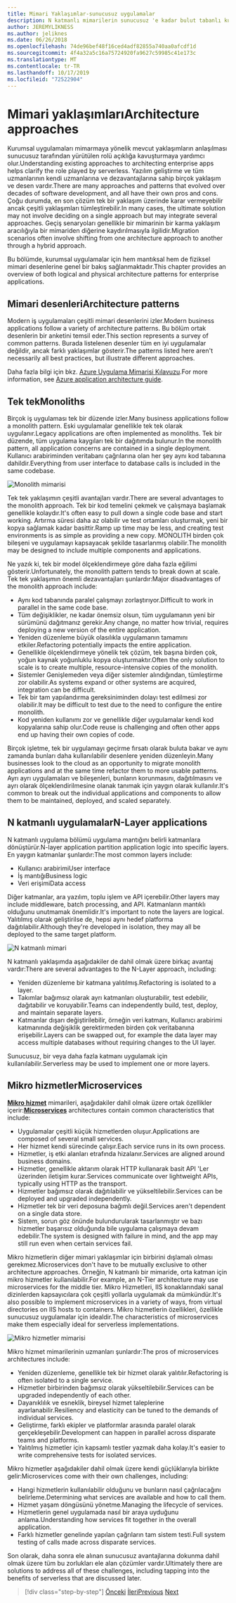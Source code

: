 ```yaml
---
title: Mimari Yaklaşımlar-sunucusuz uygulamalar
description: N katmanlı mimarilerin sunucusuz 'e kadar bulut tabanlı kurumsal uygulamalar oluşturmaya yönelik mimariye bir giriş.
author: JEREMYLIKNESS
ms.author: jeliknes
ms.date: 06/26/2018
ms.openlocfilehash: 74de96bef48f16ced4adf82855a740aa0afcdf1d
ms.sourcegitcommit: 4f4a32a5c16a75724920fa9627c59985c41e173c
ms.translationtype: MT
ms.contentlocale: tr-TR
ms.lasthandoff: 10/17/2019
ms.locfileid: "72522904"
---
```

# <a name="architecture-approaches"></a><span data-ttu-id="8811c-103">Mimari yaklaşımları</span><span class="sxs-lookup"><span data-stu-id="8811c-103">Architecture approaches</span></span>

<span data-ttu-id="8811c-104">Kurumsal uygulamaları mimarmaya yönelik mevcut yaklaşımların anlaşılması sunucusuz tarafından yürütülen rolü açıklığa kavuşturmaya yardımcı olur.</span><span class="sxs-lookup"><span data-stu-id="8811c-104">Understanding existing approaches to architecting enterprise apps helps clarify the role played by serverless.</span></span> <span data-ttu-id="8811c-105">Yazılım geliştirme ve tüm uzmanlarının kendi uzmanlarına ve dezavantajlarına sahip birçok yaklaşım ve desen vardır.</span><span class="sxs-lookup"><span data-stu-id="8811c-105">There are many approaches and patterns that evolved over decades of software development, and all have their own pros and cons.</span></span> <span data-ttu-id="8811c-106">Çoğu durumda, en son çözüm tek bir yaklaşım üzerinde karar vermeyebilir ancak çeşitli yaklaşımları tümleştirebilir.</span><span class="sxs-lookup"><span data-stu-id="8811c-106">In many cases, the ultimate solution may not involve deciding on a single approach but may integrate several approaches.</span></span> <span data-ttu-id="8811c-107">Geçiş senaryoları genellikle bir mimarinin bir karma yaklaşım aracılığıyla bir mimariden diğerine kaydırılmasıyla ilgilidir.</span><span class="sxs-lookup"><span data-stu-id="8811c-107">Migration scenarios often involve shifting from one architecture approach to another through a hybrid approach.</span></span>

<span data-ttu-id="8811c-108">Bu bölümde, kurumsal uygulamalar için hem mantıksal hem de fiziksel mimari desenlerine genel bir bakış sağlanmaktadır.</span><span class="sxs-lookup"><span data-stu-id="8811c-108">This chapter provides an overview of both logical and physical architecture patterns for enterprise applications.</span></span>

## <a name="architecture-patterns"></a><span data-ttu-id="8811c-109">Mimari desenleri</span><span class="sxs-lookup"><span data-stu-id="8811c-109">Architecture patterns</span></span>

<span data-ttu-id="8811c-110">Modern iş uygulamaları çeşitli mimari desenlerini izler.</span><span class="sxs-lookup"><span data-stu-id="8811c-110">Modern business applications follow a variety of architecture patterns.</span></span> <span data-ttu-id="8811c-111">Bu bölüm ortak desenlerin bir anketini temsil eder.</span><span class="sxs-lookup"><span data-stu-id="8811c-111">This section represents a survey of common patterns.</span></span> <span data-ttu-id="8811c-112">Burada listelenen desenler tüm en iyi uygulamalar değildir, ancak farklı yaklaşımlar gösterir.</span><span class="sxs-lookup"><span data-stu-id="8811c-112">The patterns listed here aren't necessarily all best practices, but illustrate different approaches.</span></span>

<span data-ttu-id="8811c-113">Daha fazla bilgi için bkz. [Azure Uygulama Mimarisi Kılavuzu](https://docs.microsoft.com/azure/architecture/guide/).</span><span class="sxs-lookup"><span data-stu-id="8811c-113">For more information, see [Azure application architecture guide](https://docs.microsoft.com/azure/architecture/guide/).</span></span>

## <a name="monoliths"></a><span data-ttu-id="8811c-114">Tek tek</span><span class="sxs-lookup"><span data-stu-id="8811c-114">Monoliths</span></span>

<span data-ttu-id="8811c-115">Birçok iş uygulaması tek bir düzende izler.</span><span class="sxs-lookup"><span data-stu-id="8811c-115">Many business applications follow a monolith pattern.</span></span> <span data-ttu-id="8811c-116">Eski uygulamalar genellikle tek tek olarak uygulanır.</span><span class="sxs-lookup"><span data-stu-id="8811c-116">Legacy applications are often implemented as monoliths.</span></span> <span data-ttu-id="8811c-117">Tek bir düzende, tüm uygulama kaygıları tek bir dağıtımda bulunur.</span><span class="sxs-lookup"><span data-stu-id="8811c-117">In the monolith pattern, all application concerns are contained in a single deployment.</span></span> <span data-ttu-id="8811c-118">Kullanıcı arabiriminden veritabanı çağrılarına olan her şey aynı kod tabanına dahildir.</span><span class="sxs-lookup"><span data-stu-id="8811c-118">Everything from user interface to database calls is included in the same codebase.</span></span>

![Monolith mimarisi](./media/monolith-architecture.png)

<span data-ttu-id="8811c-120">Tek tek yaklaşımın çeşitli avantajları vardır.</span><span class="sxs-lookup"><span data-stu-id="8811c-120">There are several advantages to the monolith approach.</span></span> <span data-ttu-id="8811c-121">Tek bir kod temelini çekmek ve çalışmaya başlamak genellikle kolaydır.</span><span class="sxs-lookup"><span data-stu-id="8811c-121">It's often easy to pull down a single code base and start working.</span></span> <span data-ttu-id="8811c-122">Artırma süresi daha az olabilir ve test ortamları oluşturmak, yeni bir kopya sağlamak kadar basittir.</span><span class="sxs-lookup"><span data-stu-id="8811c-122">Ramp up time may be less, and creating test environments is as simple as providing a new copy.</span></span> <span data-ttu-id="8811c-123">MONOLITH birden çok bileşeni ve uygulamayı kapsayacak şekilde tasarlanmış olabilir.</span><span class="sxs-lookup"><span data-stu-id="8811c-123">The monolith may be designed to include multiple components and applications.</span></span>

<span data-ttu-id="8811c-124">Ne yazık ki, tek bir model ölçeklendirmeye göre daha fazla eğilimi gösterir.</span><span class="sxs-lookup"><span data-stu-id="8811c-124">Unfortunately, the monolith pattern tends to break down at scale.</span></span> <span data-ttu-id="8811c-125">Tek tek yaklaşımın önemli dezavantajları şunlardır:</span><span class="sxs-lookup"><span data-stu-id="8811c-125">Major disadvantages of the monolith approach include:</span></span>

- <span data-ttu-id="8811c-126">Aynı kod tabanında paralel çalışmayı zorlaştırıyor.</span><span class="sxs-lookup"><span data-stu-id="8811c-126">Difficult to work in parallel in the same code base.</span></span>
- <span data-ttu-id="8811c-127">Tüm değişiklikler, ne kadar önemsiz olsun, tüm uygulamanın yeni bir sürümünü dağıtmanız gerekir.</span><span class="sxs-lookup"><span data-stu-id="8811c-127">Any change, no matter how trivial, requires deploying a new version of the entire application.</span></span>
- <span data-ttu-id="8811c-128">Yeniden düzenleme büyük olasılıkla uygulamanın tamamını etkiler.</span><span class="sxs-lookup"><span data-stu-id="8811c-128">Refactoring potentially impacts the entire application.</span></span>
- <span data-ttu-id="8811c-129">Genellikle ölçeklendirmeye yönelik tek çözüm, tek başına birden çok, yoğun kaynak yoğunluklu kopya oluşturmaktır.</span><span class="sxs-lookup"><span data-stu-id="8811c-129">Often the only solution to scale is to create multiple, resource-intensive copies of the monolith.</span></span>
- <span data-ttu-id="8811c-130">Sistemler Genişlemeden veya diğer sistemler alındığından, tümleştirme zor olabilir.</span><span class="sxs-lookup"><span data-stu-id="8811c-130">As systems expand or other systems are acquired, integration can be difficult.</span></span>
- <span data-ttu-id="8811c-131">Tek bir tam yapılandırma gereksiniminden dolayı test edilmesi zor olabilir.</span><span class="sxs-lookup"><span data-stu-id="8811c-131">It may be difficult to test due to the need to configure the entire monolith.</span></span>
- <span data-ttu-id="8811c-132">Kod yeniden kullanımı zor ve genellikle diğer uygulamalar kendi kod kopyalarına sahip olur.</span><span class="sxs-lookup"><span data-stu-id="8811c-132">Code reuse is challenging and often other apps end up having their own copies of code.</span></span>

<span data-ttu-id="8811c-133">Birçok işletme, tek bir uygulamayı geçirme fırsatı olarak buluta bakar ve aynı zamanda bunları daha kullanılabilir desenlere yeniden düzenleyin.</span><span class="sxs-lookup"><span data-stu-id="8811c-133">Many businesses look to the cloud as an opportunity to migrate monolith applications and at the same time refactor them to more usable patterns.</span></span> <span data-ttu-id="8811c-134">Ayrı ayrı uygulamaları ve bileşenleri, bunların korunmasını, dağıtılmasını ve ayrı olarak ölçeklendirilmesine olanak tanımak için yaygın olarak kullanılır.</span><span class="sxs-lookup"><span data-stu-id="8811c-134">It's common to break out the individual applications and components to allow them to be maintained, deployed, and scaled separately.</span></span>

## <a name="n-layer-applications"></a><span data-ttu-id="8811c-135">N katmanlı uygulamalar</span><span class="sxs-lookup"><span data-stu-id="8811c-135">N-Layer applications</span></span>

<span data-ttu-id="8811c-136">N katmanlı uygulama bölümü uygulama mantığını belirli katmanlara dönüştürür.</span><span class="sxs-lookup"><span data-stu-id="8811c-136">N-layer application partition application logic into specific layers.</span></span> <span data-ttu-id="8811c-137">En yaygın katmanlar şunlardır:</span><span class="sxs-lookup"><span data-stu-id="8811c-137">The most common layers include:</span></span>

- <span data-ttu-id="8811c-138">Kullanıcı arabirimi</span><span class="sxs-lookup"><span data-stu-id="8811c-138">User interface</span></span>
- <span data-ttu-id="8811c-139">İş mantığı</span><span class="sxs-lookup"><span data-stu-id="8811c-139">Business logic</span></span>
- <span data-ttu-id="8811c-140">Veri erişimi</span><span class="sxs-lookup"><span data-stu-id="8811c-140">Data access</span></span>

<span data-ttu-id="8811c-141">Diğer katmanlar, ara yazılım, toplu işlem ve API içerebilir.</span><span class="sxs-lookup"><span data-stu-id="8811c-141">Other layers may include middleware, batch processing, and API.</span></span> <span data-ttu-id="8811c-142">Katmanların mantıklı olduğunu unutmamak önemlidir.</span><span class="sxs-lookup"><span data-stu-id="8811c-142">It's important to note the layers are logical.</span></span> <span data-ttu-id="8811c-143">Yalıtılmış olarak geliştirilse de, hepsi aynı hedef platforma dağıtılabilir.</span><span class="sxs-lookup"><span data-stu-id="8811c-143">Although they're developed in isolation, they may all be deployed to the same target platform.</span></span>

![N katmanlı mimari](./media/n-layer-architecture.png)

<span data-ttu-id="8811c-145">N katmanlı yaklaşımda aşağıdakiler de dahil olmak üzere birkaç avantaj vardır:</span><span class="sxs-lookup"><span data-stu-id="8811c-145">There are several advantages to the N-Layer approach, including:</span></span>

- <span data-ttu-id="8811c-146">Yeniden düzenleme bir katmana yalıtılmış.</span><span class="sxs-lookup"><span data-stu-id="8811c-146">Refactoring is isolated to a layer.</span></span>
- <span data-ttu-id="8811c-147">Takımlar bağımsız olarak ayrı katmanları oluşturabilir, test edebilir, dağıtabilir ve koruyabilir.</span><span class="sxs-lookup"><span data-stu-id="8811c-147">Teams can independently build, test, deploy, and maintain separate layers.</span></span>
- <span data-ttu-id="8811c-148">Katmanlar dışarı değiştirilebilir, örneğin veri katmanı, Kullanıcı arabirimi katmanında değişiklik gerektirmeden birden çok veritabanına erişebilir.</span><span class="sxs-lookup"><span data-stu-id="8811c-148">Layers can be swapped out, for example the data layer may access multiple databases without requiring changes to the UI layer.</span></span>

<span data-ttu-id="8811c-149">Sunucusuz, bir veya daha fazla katmanı uygulamak için kullanılabilir.</span><span class="sxs-lookup"><span data-stu-id="8811c-149">Serverless may be used to implement one or more layers.</span></span>

## <a name="microservices"></a><span data-ttu-id="8811c-150">Mikro hizmetler</span><span class="sxs-lookup"><span data-stu-id="8811c-150">Microservices</span></span>

<span data-ttu-id="8811c-151">**[Mikro hizmet](https://docs.microsoft.com/azure/architecture/guide/architecture-styles/microservices)** mimarileri, aşağıdakiler dahil olmak üzere ortak özellikler içerir:</span><span class="sxs-lookup"><span data-stu-id="8811c-151">**[Microservices](https://docs.microsoft.com/azure/architecture/guide/architecture-styles/microservices)** architectures contain common characteristics that include:</span></span>

- <span data-ttu-id="8811c-152">Uygulamalar çeşitli küçük hizmetlerden oluşur.</span><span class="sxs-lookup"><span data-stu-id="8811c-152">Applications are composed of several small services.</span></span>
- <span data-ttu-id="8811c-153">Her hizmet kendi sürecinde çalışır.</span><span class="sxs-lookup"><span data-stu-id="8811c-153">Each service runs in its own process.</span></span>
- <span data-ttu-id="8811c-154">Hizmetler, iş etki alanları etrafında hizalanır.</span><span class="sxs-lookup"><span data-stu-id="8811c-154">Services are aligned around business domains.</span></span>
- <span data-ttu-id="8811c-155">Hizmetler, genellikle aktarım olarak HTTP kullanarak basit API 'Ler üzerinden iletişim kurar.</span><span class="sxs-lookup"><span data-stu-id="8811c-155">Services communicate over lightweight APIs, typically using HTTP as the transport.</span></span>
- <span data-ttu-id="8811c-156">Hizmetler bağımsız olarak dağıtılabilir ve yükseltilebilir.</span><span class="sxs-lookup"><span data-stu-id="8811c-156">Services can be deployed and upgraded independently.</span></span>
- <span data-ttu-id="8811c-157">Hizmetler tek bir veri deposuna bağımlı değil.</span><span class="sxs-lookup"><span data-stu-id="8811c-157">Services aren't dependent on a single data store.</span></span>
- <span data-ttu-id="8811c-158">Sistem, sorun göz önünde bulundurularak tasarlanmıştır ve bazı hizmetler başarısız olduğunda bile uygulama çalışmaya devam edebilir.</span><span class="sxs-lookup"><span data-stu-id="8811c-158">The system is designed with failure in mind, and the app may still run even when certain services fail.</span></span>

<span data-ttu-id="8811c-159">Mikro hizmetlerin diğer mimari yaklaşımlar için birbirini dışlamalı olması gerekmez.</span><span class="sxs-lookup"><span data-stu-id="8811c-159">Microservices don't have to be mutually exclusive to other architecture approaches.</span></span> <span data-ttu-id="8811c-160">Örneğin, N katmanlı bir mimaride, orta katman için mikro hizmetler kullanılabilir.</span><span class="sxs-lookup"><span data-stu-id="8811c-160">For example, an N-Tier architecture may use microservices for the middle tier.</span></span> <span data-ttu-id="8811c-161">Mikro Hizmetleri, IIS konaklarındaki sanal dizinlerden kapsayıcılara çok çeşitli yollarla uygulamak da mümkündür.</span><span class="sxs-lookup"><span data-stu-id="8811c-161">It's also possible to implement microservices in a variety of ways, from virtual directories on IIS hosts to containers.</span></span> <span data-ttu-id="8811c-162">Mikro hizmetlerin özellikleri, özellikle sunucusuz uygulamalar için idealdir.</span><span class="sxs-lookup"><span data-stu-id="8811c-162">The characteristics of microservices make them especially ideal for serverless implementations.</span></span>

![Mikro hizmetler mimarisi](./media/microservices-architecture.png)

<span data-ttu-id="8811c-164">Mikro hizmet mimarilerinin uzmanları şunlardır:</span><span class="sxs-lookup"><span data-stu-id="8811c-164">The pros of microservices architectures include:</span></span>

- <span data-ttu-id="8811c-165">Yeniden düzenleme, genellikle tek bir hizmet olarak yalıtılır.</span><span class="sxs-lookup"><span data-stu-id="8811c-165">Refactoring is often isolated to a single service.</span></span>
- <span data-ttu-id="8811c-166">Hizmetler birbirinden bağımsız olarak yükseltilebilir.</span><span class="sxs-lookup"><span data-stu-id="8811c-166">Services can be upgraded independently of each other.</span></span>
- <span data-ttu-id="8811c-167">Dayanıklılık ve esneklik, bireysel hizmet taleplerine ayarlanabilir.</span><span class="sxs-lookup"><span data-stu-id="8811c-167">Resiliency and elasticity can be tuned to the demands of individual services.</span></span>
- <span data-ttu-id="8811c-168">Geliştirme, farklı ekipler ve platformlar arasında paralel olarak gerçekleşebilir.</span><span class="sxs-lookup"><span data-stu-id="8811c-168">Development can happen in parallel across disparate teams and platforms.</span></span>
- <span data-ttu-id="8811c-169">Yalıtılmış hizmetler için kapsamlı testler yazmak daha kolay.</span><span class="sxs-lookup"><span data-stu-id="8811c-169">It's easier to write comprehensive tests for isolated services.</span></span>

<span data-ttu-id="8811c-170">Mikro hizmetler aşağıdakiler dahil olmak üzere kendi güçlüklarıyla birlikte gelir:</span><span class="sxs-lookup"><span data-stu-id="8811c-170">Microservices come with their own challenges, including:</span></span>

- <span data-ttu-id="8811c-171">Hangi hizmetlerin kullanılabilir olduğunu ve bunların nasıl çağrılacağını belirleme.</span><span class="sxs-lookup"><span data-stu-id="8811c-171">Determining what services are available and how to call them.</span></span>
- <span data-ttu-id="8811c-172">Hizmet yaşam döngüsünü yönetme.</span><span class="sxs-lookup"><span data-stu-id="8811c-172">Managing the lifecycle of services.</span></span>
- <span data-ttu-id="8811c-173">Hizmetlerin genel uygulamada nasıl bir araya uyduğunu anlama.</span><span class="sxs-lookup"><span data-stu-id="8811c-173">Understanding how services fit together in the overall application.</span></span>
- <span data-ttu-id="8811c-174">Farklı hizmetler genelinde yapılan çağrıların tam sistem testi.</span><span class="sxs-lookup"><span data-stu-id="8811c-174">Full system testing of calls made across disparate services.</span></span>

<span data-ttu-id="8811c-175">Son olarak, daha sonra ele alınan sunucusuz avantajlarına dokunma dahil olmak üzere tüm bu zorlukları ele alan çözümler vardır.</span><span class="sxs-lookup"><span data-stu-id="8811c-175">Ultimately there are solutions to address all of these challenges, including tapping into the benefits of serverless that are discussed later.</span></span>

>[!div class="step-by-step"]
><span data-ttu-id="8811c-176">[Önceki](index.md)
>[İleri](architecture-deployment-approaches.md)</span><span class="sxs-lookup"><span data-stu-id="8811c-176">[Previous](index.md)
[Next](architecture-deployment-approaches.md)</span></span>

